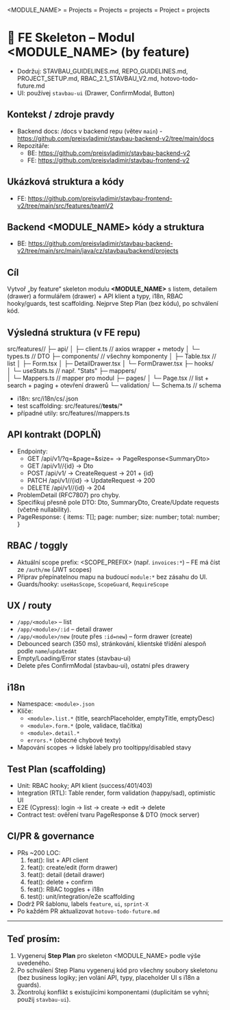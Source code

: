 <MODULE_NAME> = Projects
<Module> = Projects
<module> = projects
<ModuleDto> = Project
<resource> = projects

# 🔰 FE Skeleton – Modul <MODULE_NAME> (by feature)
- Dodržuj: STAVBAU_GUIDELINES.md, REPO_GUIDELINES.md, PROJECT_SETUP.md, RBAC_2.1_STAVBAU_V2.md, hotovo-todo-future.md
- UI: používej `stavbau-ui` (Drawer, ConfirmModal, Button)

## Kontekst / zdroje pravdy
- Backend docs: /docs v backend repu (větev `main`) - https://github.com/preisvladimir/stavbau-backend-v2/tree/main/docs
- Repozitáře:
    - BE: https://github.com/preisvladimir/stavbau-backend-v2
    - FE: https://github.com/preisvladimir/stavbau-frontend-v2   

## Ukázková struktura a kódy
   - FE: https://github.com/preisvladimir/stavbau-frontend-v2/tree/main/src/features/teamV2

## Backend <MODULE_NAME> kódy a struktura
   - BE: https://github.com/preisvladimir/stavbau-backend-v2/tree/main/src/main/java/cz/stavbau/backend/projects

## Cíl
Vytvoř „by feature“ skeleton modulu **<MODULE_NAME>** s listem, detailem (drawer) a formulářem (drawer) + API klient a typy, i18n, RBAC hooky/guards, test scaffolding. Nejprve Step Plan (bez kódu), po schválení kód.

## Výsledná struktura (v FE repu)
src/features/<module>/
├─ api/
│  ├─ client.ts               // axios wrapper + metody
│  └─ types.ts                // DTO
├─ components/                // všechny komponenty
│  ├─ <Module>Table.tsx       // list
│  ├─ <Module>Form.tsx
│  ├─ <Module>DetailDrawer.tsx
│  └─ <Module>FormDrawer.tsx
├─ hooks/                       
│  └─ use<Module>Stats.ts        // např. "Stats"
├─ mappers/                       
│  └─ <Module>Mappers.ts         // mapper pro modul
├─ pages/
│  └─ <Module>Page.tsx       // list + search + paging + otevření drawerů
└─ validation/
   └─ <Module>Schema.ts       // schema
 


+ i18n: src/i18n/cs/<module>.json
+ test scaffolding: src/features/<module>/__tests__/*
+ případné utily: src/features/<module>/mappers.ts

## API kontrakt (DOPLŇ)
- Endpointy:
    - GET   /api/v1/<resource>?q=&page=&size=  → PageResponse<<ModuleDto>SummaryDto>
    - GET   /api/v1/<resource>/{id}            → <ModuleDto>Dto
    - POST  /api/v1/<resource>                 → Create<ModuleDto>Request → 201 + {id}
    - PATCH /api/v1/<resource>/{id}            → Update<ModuleDto>Request → 200
    - DELETE /api/v1/<resource>/{id}           → 204
- ProblemDetail (RFC7807) pro chyby.
- Specifikuj přesně pole DTO: <ModuleDto>Dto, <ModuleDto>SummaryDto, Create/Update requests (včetně nullability).
- PageResponse<T>: { items: T[]; page: number; size: number; total: number; }

## RBAC / toggly
- Aktuální scope prefix: <SCOPE_PREFIX> (např. `invoices:*`) – FE má číst ze `/auth/me` (JWT scopes)
- Připrav přepínatelnou mapu na budoucí `module:*` bez zásahu do UI.
- Guards/hooky: `useHasScope`, `ScopeGuard`, `RequireScope`

## UX / routy
- `/app/<module>` – list
- `/app/<module>/:id` – detail drawer
- `/app/<module>/new` (route přes `:id=new`) – form drawer (create)
- Debounced search (350 ms), stránkování, klientské třídění alespoň podle `name`/`updatedAt`
- Empty/Loading/Error states (stavbau-ui)
- Delete přes ConfirmModal (stavbau-ui), ostatní přes drawery

## i18n
- Namespace: `<module>.json`
- Klíče:
    - `<module>.list.*` (title, searchPlaceholder, emptyTitle, emptyDesc)
    - `<module>.form.*` (pole, validace, tlačítka)
    - `<module>.detail.*`
    - `errors.*` (obecné chybové texty)
- Mapování scopes → lidské labely pro tooltippy/disabled stavy

## Test Plan (scaffolding)
- Unit: RBAC hooky; API klient (success/401/403)
- Integration (RTL): Table render, form validation (happy/sad), optimistic UI
- E2E (Cypress): login → list → create → edit → delete
- Contract test: ověření tvaru PageResponse & DTO (mock server)

## CI/PR & governance
- PRs ~200 LOC:
    1) feat(<module>): list + API client
    2) feat(<module>): create/edit (form drawer)
    3) feat(<module>): detail (detail drawer)
    4) feat(<module>): delete + confirm
    5) feat(<module>): RBAC toggles + i18n
    6) test(<module>): unit/integration/e2e scaffolding
- Dodrž PR šablonu, labels `feature`, `ui`, `sprint-X`
- Po každém PR aktualizovat `hotovo-todo-future.md`

---

## Teď prosím:
1) Vygeneruj **Step Plan** pro skeleton <MODULE_NAME> podle výše uvedeného.
2) Po schválení Step Planu vygeneruj kód pro všechny soubory skeletonu (bez business logiky; jen volání API, typy, placeholder UI s i18n a guards).
3) Zkontroluj konflikt s existujícími komponentami (duplicitám se vyhni; použij `stavbau-ui`).
